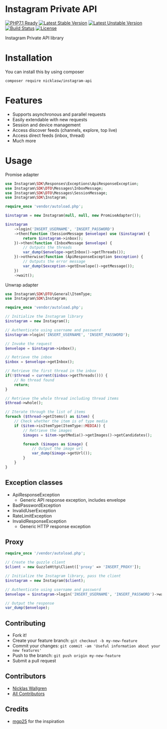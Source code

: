 # Instagram Private API

[![PHP7.1 Ready](https://img.shields.io/badge/PHP71-ready-green.svg)][link-packagist]
[![Latest Stable Version](https://poser.pugx.org/nicklasw/instagram-api/v/stable)](https://packagist.org/packages/nicklasw/instagram-api)
[![Latest Unstable Version](https://poser.pugx.org/nicklasw/instagram-api/v/unstable)](https://packagist.org/packages/nicklasw/instagram-api)
[![Build Status](https://travis-ci.org/NicklasWallgren/instagram-api.svg?branch=master)](https://travis-ci.org/NicklasWallgren/instagram-api)
[![License](https://poser.pugx.org/nicklasw/instagram-api/license)](https://packagist.org/packages/nicklasw/instagram-api)

Instagram Private API library

# Installation
You can install this by using composer 
```
composer require nicklasw/instagram-api
```

# Features
- Supports asynchronous and parallel requests
- Easily extendable with new requests
- Session and device management
- Access discover feeds (channels, explore, top live)
- Access direct feeds (inbox, thread)
- Much more

# Usage

Promise adapter
```php
use Instagram\SDK\Responses\Exceptions\ApiResponseException;
use Instagram\SDK\DTO\Messages\InboxMessage;
use Instagram\SDK\DTO\Messages\SessionMessage;
use Instagram\SDK\Instagram;

require_once 'vendor/autoload.php';

$instagram = new Instagram(null, null, new PromiseAdapter());

$instagram
    ->login('INSERT_USERNAME', 'INSERT_PASSWORD')
    ->then(function (SessionMessage $envelope) use ($instagram) {
        return $instagram->inbox();
    })->then(function (InboxMessage $envelope) {
        // Outputs the threads
        var_dump($envelope->getInbox()->getThreads());
    })->otherwise(function (ApiResponseException $exception) {
        // Outputs the error message
        var_dump($exception->getEnvelope()->getMessage());
    })
    ->wait();
```

Unwrap adapter
```php
use Instagram\SDK\DTO\General\ItemType;
use Instagram\SDK\Instagram;

require_once 'vendor/autoload.php';

// Initialize the Instagram library
$instagram = new Instagram();

// Authenticate using username and password
$instagram->login('INSERT_USERNAME', 'INSERT_PASSWORD');

// Invoke the request
$envelope = $instagram->inbox();

// Retrieve the inbox
$inbox = $envelope->getInbox();

// Retrieve the first thread in the inbox
if(!$thread = current($inbox->getThreads())) {
    // No thread found
    return;
}

// Retrieve the whole thread including thread items
$thread->whole();

// Iterate through the list of items
foreach ($thread->getItems() as $item) {
    // Check whether the item is of type media
    if ($item->isItemType(ItemType::MEDIA)) {
        // Retrieve the images
        $images = $item->getMedia()->getImages()->getCandidates();

        foreach ($images as $image) {
            // Output the image url
            var_dump($image->getUrl());
        }
    }
}
```

## Exception classes
- ApiResponseException
    - Generic API response exception, includes envelope
- BadPasswordException
- InvalidUserException
- RateLimitException
- InvalidResponseException
    - Generic HTTP response exception


## Proxy
```php
require_once '/vendor/autoload.php';

// Create the guzzle client
$client = new GuzzleHttp\Client(['proxy' => 'INSERT_PROXY']);

// Initialize the Instagram library, pass the client
$instagram = new Instagram($client);

// Authenticate using username and password
$envelope = $instagram->login('INSERT_USERNAME', 'INSERT_PASSWORD')->wait();

// Output the response
var_dump($envelope);

```

## Contributing
  - Fork it!
  - Create your feature branch: `git checkout -b my-new-feature`
  - Commit your changes: `git commit -am 'Useful information about your new features'`
  - Push to the branch: `git push origin my-new-feature`
  - Submit a pull request

## Contributors
  - [Nicklas Wallgren](https://github.com/NicklasWallgren)
  - [All Contributors][link-contributors]

## Credits
- [mgp25](https://github.com/mgp25) for the inspiration

[ico-downloads]: https://img.shields.io/packagist/dt/nicklasw/instagram-api.svg?style=flat-square
[link-packagist]: https://packagist.org/packages/nicklasw/instagram-api
[link-contributors]: ../../contributors